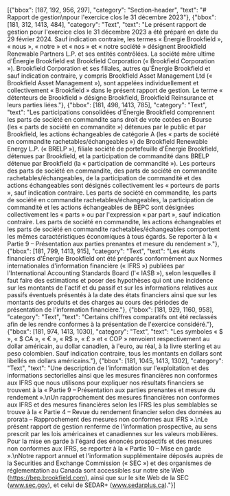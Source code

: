 [{"bbox": [187, 192, 956, 297], "category": "Section-header", "text": "# Rapport de gestion\npour l'exercice clos le 31 décembre 2023"}, {"bbox": [181, 312, 1413, 484], "category": "Text", "text": "Le présent rapport de gestion pour l'exercice clos le 31 décembre 2023 a été préparé en date du 29 février 2024. Sauf indication contraire, les termes « Énergie Brookfield », « nous », « notre » et « nos » et « notre société » désignent Brookfield Renewable Partners L.P. et ses entités contrôlées. La société mère ultime d'Énergie Brookfield est Brookfield Corporation (« Brookfield Corporation »). Brookfield Corporation et ses filiales, autres qu'Énergie Brookfield et sauf indication contraire, y compris Brookfield Asset Management Ltd (« Brookfield Asset Management »), sont appelées individuellement et collectivement « Brookfield » dans le présent rapport de gestion. Le terme « détenteurs de Brookfield » désigne Brookfield, Brookfield Reinsurance et leurs parties liées."}, {"bbox": [181, 498, 1413, 785], "category": "Text", "text": "Les participations consolidées d'Énergie Brookfield comprennent les parts de société en commandite sans droit de vote cotées en Bourse (les « parts de société en commandite ») détenues par le public et par Brookfield, les actions échangeables de catégorie A (les « parts de société en commandite rachetables/échangeables ») de Brookfield Renewable Energy L.P. (« BRELP »), filiale société de portefeuille d'Énergie Brookfield, détenues par Brookfield, et la participation de commandité dans BRELP détenue par Brookfield (la « participation de commandité »). Les porteurs des parts de société en commandite, des parts de société en commandite rachetables/échangeables, de la participation de commandité et des actions échangeables sont désignés collectivement les « porteurs de parts », sauf indication contraire. Les parts de société en commandite, les parts de société en commandite rachetables/échangeables, la participation de commandité et les actions échangeables de BEPC sont désignées collectivement les « parts » ou par l'expression « par part », sauf indication contraire. Les parts de société en commandite, les actions échangeables et les parts de société en commandite rachetables/échangeables comportent les mêmes caractéristiques économiques à tous égards. Se reporter à la « Partie 9 – Présentation aux parties prenantes et mesure du rendement »."}, {"bbox": [181, 799, 1413, 915], "category": "Text", "text": "Les états financiers d'Énergie Brookfield ont été préparés conformément aux Normes internationales d'information financière (« IFRS ») publiées par l'International Accounting Standards Board (l'« IASB »), selon lesquelles il faut faire des estimations et poser des hypothèses qui ont une incidence sur les montants de l'actif et du passif et sur les informations relatives aux passifs éventuels présentés à la date des états financiers ainsi que sur les montants des produits et des charges au cours des périodes de présentation de l'information financière."}, {"bbox": [181, 929, 1160, 958], "category": "Text", "text": "Certains chiffres comparatifs ont été reclassés afin de les rendre conformes à la présentation de l'exercice considéré."}, {"bbox": [181, 974, 1413, 1030], "category": "Text", "text": "Les symboles « $ », « $ CA », « € », « R$ », « £ » et « COP » renvoient respectivement au dollar américain, au dollar canadien, à l'euro, au réal, à la livre sterling et au peso colombien. Sauf indication contraire, tous les montants en dollars sont libellés en dollars américains."}, {"bbox": [181, 1045, 1413, 1302], "category": "Text", "text": "Une description de l'information sur l'exploitation et des informations sectorielles ainsi que les mesures financières non conformes aux IFRS que nous utilisons pour expliquer nos résultats financiers se trouvent à la « Partie 9 – Présentation aux parties prenantes et mesure du rendement ».\nUn rapprochement des mesures financières non conformes aux IFRS et des mesures financières selon les IFRS les plus semblables se trouve à la « Partie 4 – Revue du rendement financier selon des données au prorata – Rapprochement des mesures non conformes aux IFRS ».\nLe présent rapport de gestion renferme de l'information prospective, au sens prescrit par les lois américaines et canadiennes sur les valeurs mobilières. Pour la mise en garde à l'égard des énoncés prospectifs et des mesures non conformes aux IFRS, se reporter à la « Partie 10 – Mise en garde ».\nNotre rapport annuel et l'information supplémentaire déposés auprès de la Securities and Exchange Commission (« SEC ») et des organismes de réglementation au Canada sont accessibles sur notre site Web (https://bep.brookfield.com), ainsi que sur le site Web de la SEC (www.sec.gov), et celui de SEDAR+ (www.sedarplus.ca)."}]